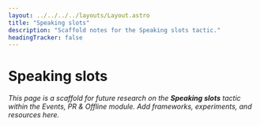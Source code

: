 ```yaml
---
layout: ../../../../layouts/Layout.astro
title: "Speaking slots"
description: "Scaffold notes for the Speaking slots tactic."
headingTracker: false
---
```

# Speaking slots

_This page is a scaffold for future research on the **Speaking slots** tactic within the Events, PR & Offline module. Add frameworks, experiments, and resources here._
